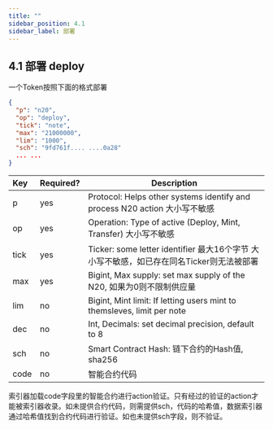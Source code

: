 ```yaml
---
title: ""
sidebar_position: 4.1
sidebar_label: 部署
---
```


## 4.1 部署 deploy
一个Token按照下面的格式部署

```json
{ 
  "p": "n20",
  "op": "deploy",
  "tick": "note",
  "max": "21000000",
  "lim": "1000",
  "sch": "9fd761f.... ....0a28"
  ... ...
}
```

| Key | Required? | Description |
| :--- | :--- | --- |
| p | yes | Protocol: Helps other systems identify and process N20 action  大小写不敏感 |
| op | yes | Operation: Type of active (Deploy, Mint, Transfer) 大小写不敏感 |
| tick | yes | Ticker: some letter identifier 最大16个字节 大小写不敏感，如已存在同名Ticker则无法被部署 |
| max | yes | Bigint, Max supply: set max supply of the N20, 如果为0则不限制供应量 |
| lim | no | Bigint, Mint limit: If letting users mint to themsleves, limit per note |
| dec | no | Int, Decimals: set decimal precision, default to 8 |
| sch | no | Smart Contract Hash: 链下合约的Hash值, sha256 |
| code | no | 智能合约代码 |


索引器加载code字段里的智能合约进行action验证。只有经过的验证的action才能被索引器收录。如未提供合约代码，则需提供sch，代码的哈希值，数据索引器通过哈希值找到合约代码进行验证。如也未提供sch字段，则不验证。